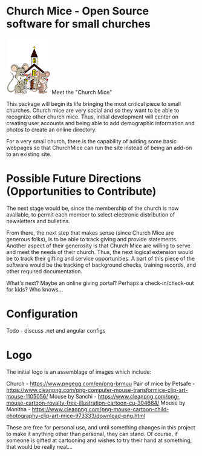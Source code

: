 # Church Mice - Open Source software for small churches
![Logo](https://github.com/ChrisLaforet/ChurchMice/blob/main/Images/ChurchMice150.png?raw=true) Meet the "Church Mice" 

This package will begin its life bringing the most critical piece to small churches.  Church mice are very social and so they want to be able to recognize other church mice.  Thus, initial development will center on creating user accounts and being able to add demographic information and photos to create an online directory.

For a very small church, there is the capability of adding some basic webpages so that ChurchMice can run the site instead of being an add-on to an existing site.

# Possible Future Directions (Opportunities to Contribute)

The next stage would be, since the membership of the church is now available, to permit each member to select electronic distribution of newsletters and bulletins.

From there, the next step that makes sense (since Church Mice are generous folks), is to be able to track giving and provide statements.  Another aspect of their generosity is that Church Mice are willing to serve and meet the needs of their church.  Thus, the next logical extension would be to track their gifting and service opportunities.  A part of this piece of the software would be the tracking of background checks, training records, and other required documentation.

What's next?  Maybe an online giving portal?  Perhaps a check-in/check-out for kids?  Who knows...

# Configuration

Todo - discuss .net and angular configs


# Logo

The initial logo is an assemblage of images which include:

Church - https://www.pngegg.com/en/png-brmuu
Pair of mice by Petsafe - https://www.cleanpng.com/png-computer-mouse-transformice-clip-art-mouse-1105056/
Mouse by Sanchi - https://www.cleanpng.com/png-mouse-cartoon-royalty-free-illustration-cartoon-cu-304664/
Mouse by Monitha - https://www.cleanpng.com/png-mouse-cartoon-child-photography-clip-art-mice-973333/download-png.html

These are free for personal use, and until something changes in this project to make it anything other than personal, they can stand.  Of course, if someone is gifted at cartooning and wishes to try their hand at something, that would be really neat...
